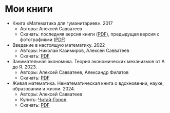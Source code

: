 # Мои книги

- Книга «Математика для гуманитариев». 2017
  - Авторы: Алексей Савватеев
  - Скачать: последняя версия книги ([PDF](books/mat_dlya_gum/mat_dlya_gum.pdf)), предыдущая версия с фотографиями ([PDF](books/mat_dlya_gum/mat_dlya_gum.old.pdf))
- Введение в настоящую математику. 2022
  - Авторы: Николай Казимиров, Алексей Савватеев
  - Скачать: [PDF](books/vved_v_nast_mat/vved_v_nast_mat.pdf)
- Занимательная экономика. Теория экономических механизмов от А до Я. 2023.
  - Авторы: Алексей Савватеев, Александр Филатов
  - Скачать: [PDF](books/zam_eko/zam_eko.pdf)
- Живая математика. Нематематическая книга о вдохновении, науке, образовании и жизни. 2024.
  - Авторы: Алексей Савватеев
  - Купить: [Читай-Город](https://www.chitai-gorod.ru/product/zhivaya-matematika-nematematicheskiaya-kniga-o-vdohnovenii-nauke-obrazovanii-i-zhizni-3032306?utm_source=chitai_ast_sc_v_32&utm_medium=smm&utm_campaign=10465-id-_smm_sc_v_32_Post_978-5-17-160689-3_0&utm_content=ASE000000000872919&undefined)
  - Скачать: [PDF](books/jiv_mat/jiv_mat.pdf)
